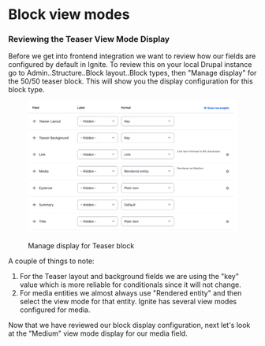 # Block view modes

### Reviewing the Teaser View Mode Display

Before we get into frontend integration we want to review how our fields are configured by default in Ignite. To review this on your local Drupal instance go to Admin..Structure..Block layout..Block types, then "Manage display" for the 50/50 teaser block. This will show you the display configuration for this block type.

<figure><img src="../../.gitbook/assets/Screen Shot 2023-06-21 at 3.00.04 PM.png" alt=""><figcaption><p>Manage display for Teaser block</p></figcaption></figure>

A couple of things to note:

1. For the Teaser layout and background fields we are using the "key" value which is more reliable for conditionals since it will not change.
2. For media entities we almost always use "Rendered entity" and then select the view mode for that entity. Ignite has several view modes configured for media.

Now that we have reviewed our block display configuration, next let's look at the "Medium" view mode display for our media field.
